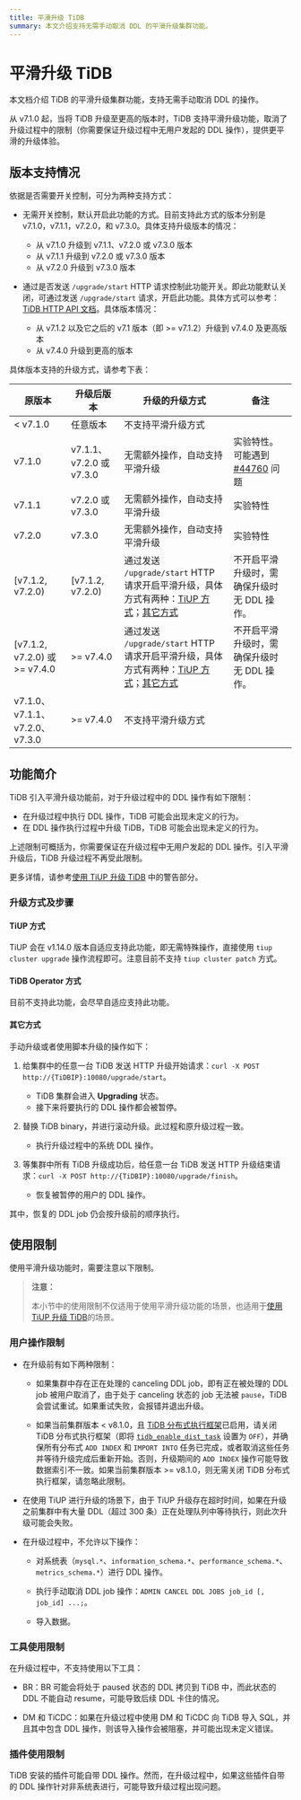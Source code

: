 ```yaml
---
title: 平滑升级 TiDB
summary: 本文介绍支持无需手动取消 DDL 的平滑升级集群功能。
---
```


# 平滑升级 TiDB

本文档介绍 TiDB 的平滑升级集群功能，支持无需手动取消 DDL 的操作。

从 v7.1.0 起，当将 TiDB 升级至更高的版本时，TiDB 支持平滑升级功能，取消了升级过程中的限制（你需要保证升级过程中无用户发起的 DDL 操作），提供更平滑的升级体验。

## 版本支持情况

依据是否需要开关控制，可分为两种支持方式：

* 无需开关控制，默认开启此功能的方式。目前支持此方式的版本分别是 v7.1.0，v7.1.1，v7.2.0，和 v7.3.0。具体支持升级版本的情况：
    * 从 v7.1.0 升级到 v7.1.1、v7.2.0 或 v7.3.0 版本
    * 从 v7.1.1 升级到 v7.2.0 或 v7.3.0 版本
    * 从 v7.2.0 升级到 v7.3.0 版本

* 通过是否发送 `/upgrade/start` HTTP 请求控制此功能开关。即此功能默认关闭，可通过发送 `/upgrade/start` 请求，开启此功能。具体方式可以参考：[TiDB HTTP API 文档](https://github.com/pingcap/tidb/blob/release-8.5/docs/tidb_http_api.md)。具体版本情况：
    * 从 v7.1.2 以及它之后的 v7.1 版本（即 >= v7.1.2）升级到 v7.4.0 及更高版本
    * 从 v7.4.0 升级到更高的版本

具体版本支持的升级方式，请参考下表：

| 原版本 | 升级后版本 | 升级的升级方式 | 备注 |
|------|--------|-------------|-------------|
| < v7.1.0  | 任意版本                  | 不支持平滑升级方式 | |
| v7.1.0    | v7.1.1、v7.2.0 或 v7.3.0  | 无需额外操作，自动支持平滑升级 | 实验特性。可能遇到 [#44760](https://github.com/pingcap/tidb/pull/44760) 问题 |
| v7.1.1    | v7.2.0 或 v7.3.0         | 无需额外操作，自动支持平滑升级 | 实验特性 |
| v7.2.0    | v7.3.0                   | 无需额外操作，自动支持平滑升级 | 实验特性 |
| [v7.1.2, v7.2.0)                     | [v7.1.2, v7.2.0) | 通过发送 `/upgrade/start` HTTP 请求开启平滑升级，具体方式有两种：[TiUP 方式](#tiup-方式)；[其它方式](#其它方式) | 不开启平滑升级时，需确保升级时无 DDL 操作。 |
| [v7.1.2, v7.2.0) 或 >= v7.4.0             | >= v7.4.0 | 通过发送 `/upgrade/start` HTTP 请求开启平滑升级，具体方式有两种：[TiUP 方式](#tiup-方式)；[其它方式](#其它方式)    | 不开启平滑升级时，需确保升级时无 DDL 操作。 |
| v7.1.0、v7.1.1、v7.2.0、v7.3.0     | >= v7.4.0 | 不支持平滑升级方式 | |

## 功能简介

TiDB 引入平滑升级功能前，对于升级过程中的 DDL 操作有如下限制：

- 在升级过程中执行 DDL 操作，TiDB 可能会出现未定义的行为。
- 在 DDL 操作执行过程中升级 TiDB，TiDB 可能会出现未定义的行为。

上述限制可概括为，你需要保证在升级过程中无用户发起的 DDL 操作。引入平滑升级后，TiDB 升级过程不再受此限制。

更多详情，请参考[使用 TiUP 升级 TiDB](/upgrade-tidb-using-tiup.md#使用-tiup-升级-tidb) 中的警告部分。

### 升级方式及步骤

#### TiUP 方式

TiUP 会在 v1.14.0 版本自适应支持此功能，即无需特殊操作，直接使用 `tiup cluster upgrade` 操作流程即可。注意目前不支持 `tiup cluster patch` 方式。

#### TiDB Operator 方式

目前不支持此功能，会尽早自适应支持此功能。

#### 其它方式

手动升级或者使用脚本升级的操作如下：

1. 给集群中的任意一台 TiDB 发送 HTTP 升级开始请求：`curl -X POST http://{TiDBIP}:10080/upgrade/start`。
   * TiDB 集群会进入 **Upgrading** 状态。
   * 接下来将要执行的 DDL 操作都会被暂停。

2. 替换 TiDB binary，并进行滚动升级。此过程和原升级过程一致。
   * 执行升级过程中的系统 DDL 操作。

3. 等集群中所有 TiDB 升级成功后，给任意一台 TiDB 发送 HTTP 升级结束请求：`curl -X POST http://{TiDBIP}:10080/upgrade/finish`。
   * 恢复被暂停的用户的 DDL 操作。

其中，恢复的 DDL job 仍会按升级前的顺序执行。

## 使用限制

使用平滑升级功能时，需要注意以下限制。

> **注意：**
>
> 本小节中的使用限制不仅适用于使用平滑升级功能的场景，也适用于[使用 TiUP 升级 TiDB](/upgrade-tidb-using-tiup.md#使用-tiup-升级-tidb)的场景。

### 用户操作限制

* 在升级前有如下两种限制：

    * 如果集群中存在正在处理的 canceling DDL job，即有正在被处理的 DDL job 被用户取消了，由于处于 canceling 状态的 job 无法被 `pause`，TiDB 会尝试重试。如果重试失败，会报错并退出升级。

    * 如果当前集群版本 < v8.1.0，且 [TiDB 分布式执行框架](/tidb-distributed-execution-framework.md)已启用，请关闭 TiDB 分布式执行框架（即将 [`tidb_enable_dist_task`](/system-variables.md#tidb_enable_dist_task-从-v710-版本开始引入) 设置为 `OFF`），并确保所有分布式 `ADD INDEX` 和 `IMPORT INTO` 任务已完成，或者取消这些任务并等待升级完成后重新开始。否则，升级期间的 `ADD INDEX` 操作可能导致数据索引不一致。如果当前集群版本 >= v8.1.0，则无需关闭 TiDB 分布式执行框架，请忽略此限制。

* 在使用 TiUP 进行升级的场景下，由于 TiUP 升级存在超时时间，如果在升级之前集群中有大量 DDL（超过 300 条）正在处理队列中等待执行，则此次升级可能会失败。

* 在升级过程中，不允许以下操作：

    * 对系统表（`mysql.*`、`information_schema.*`、`performance_schema.*`、`metrics_schema.*`）进行 DDL 操作。

    * 执行手动取消 DDL job 操作：`ADMIN CANCEL DDL JOBS job_id [, job_id] ...;`。

    * 导入数据。

### 工具使用限制

在升级过程中，不支持使用以下工具：

* BR：BR 可能会将处于 paused 状态的 DDL 拷贝到 TiDB 中，而此状态的 DDL 不能自动 resume，可能导致后续 DDL 卡住的情况。

* DM 和 TiCDC：如果在升级过程中使用 DM 和 TiCDC 向 TiDB 导入 SQL，并且其中包含 DDL 操作，则该导入操作会被阻塞，并可能出现未定义错误。

### 插件使用限制

TiDB 安装的插件可能自带 DDL 操作。然而，在升级过程中，如果这些插件自带的 DDL 操作针对非系统表进行，可能导致升级过程出现问题。